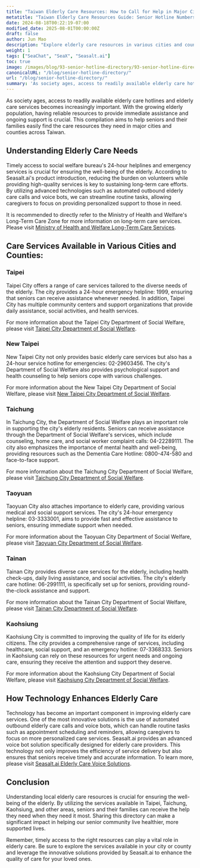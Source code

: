 ```yaml
---
title: "Taiwan Elderly Care Resources: How to Call for Help in Major Cities and Counties"
metatitle: "Taiwan Elderly Care Resources Guide: Senior Hotline Numbers and Support Services in Major Cities and Counties"
date: 2024-08-18T00:22:19-07:00
modified_date: 2025-08-01T00:00:00Z
draft: false
author: Jun Mao
description: "Explore elderly care resources in various cities and counties in Taiwan, including care hotlines, emergency helplines, and social support services. Also, learn how Seasalt.ai's innovative solutions improve the efficiency of elderly care services."
weight: 1
tags: ["SeaChat", "SeaX", "Seasalt.ai"]
toc: true
image: /images/blog/93-senior-hotline-directory/93-senior-hotline-directory.jpg
canonicalURL: "/blog/senior-hotline-directory/"
url: "/blog/senior-hotline-directory/"
summary: 'As society ages, access to readily available elderly care hotlines and elderly care services becomes increasingly important. With the growing elderly population, having reliable resources to provide immediate assistance and ongoing support is crucial. This compilation aims to help seniors and their families easily find the care resources they need in major cities and counties across Taiwan.'
---
```


As society ages, access to readily available elderly care hotlines and elderly care services becomes increasingly important. With the growing elderly population, having reliable resources to provide immediate assistance and ongoing support is crucial. This compilation aims to help seniors and their families easily find the care resources they need in major cities and counties across Taiwan.

## Understanding Elderly Care Needs

Timely access to social welfare bureau's 24-hour helplines and emergency services is crucial for ensuring the well-being of the elderly. According to Seasalt.ai's product introduction, reducing the burden on volunteers while providing high-quality services is key to sustaining long-term care efforts. By utilizing advanced technologies such as automated outbound elderly care calls and voice bots, we can streamline routine tasks, allowing caregivers to focus on providing personalized support to those in need.

It is recommended to directly refer to the Ministry of Health and Welfare's Long-Term Care Zone for more information on long-term care services. Please visit [Ministry of Health and Welfare Long-Term Care Services](https://1966.gov.tw/).

## Care Services Available in Various Cities and Counties:

### Taipei

Taipei City offers a range of care services tailored to the diverse needs of the elderly. The city provides a 24-hour emergency helpline: 1999, ensuring that seniors can receive assistance whenever needed. In addition, Taipei City has multiple community centers and support organizations that provide daily assistance, social activities, and health services.

For more information about the Taipei City Department of Social Welfare, please visit [Taipei City Department of Social Welfare](https://dosw.gov.taipei/).

### New Taipei

New Taipei City not only provides basic elderly care services but also has a 24-hour service hotline for emergencies: 02-29603456. The city's Department of Social Welfare also provides psychological support and health counseling to help seniors cope with various challenges.

For more information about the New Taipei City Department of Social Welfare, please visit [New Taipei City Department of Social Welfare](https://www.sw.ntpc.gov.tw/).

### Taichung

In Taichung City, the Department of Social Welfare plays an important role in supporting the city's elderly residents. Seniors can receive assistance through the Department of Social Welfare's services, which include counseling, home care, and social worker complaint calls: 04-22289111. The city also emphasizes the importance of mental health and well-being, providing resources such as the Dementia Care Hotline: 0800-474-580 and face-to-face support.

For more information about the Taichung City Department of Social Welfare, please visit [Taichung City Department of Social Welfare](https://www.society.taichung.gov.tw/880452/post).

### Taoyuan

Taoyuan City also attaches importance to elderly care, providing various medical and social support services. The city's 24-hour emergency helpline: 03-3333001, aims to provide fast and effective assistance to seniors, ensuring immediate support when needed.

For more information about the Taoyuan City Department of Social Welfare, please visit [Taoyuan City Department of Social Welfare](https://sab.tycg.gov.tw/).

### Tainan

Tainan City provides diverse care services for the elderly, including health check-ups, daily living assistance, and social activities. The city's elderly care hotline: 06-2991111, is specifically set up for seniors, providing round-the-clock assistance and support.

For more information about the Tainan City Department of Social Welfare, please visit [Tainan City Department of Social Welfare](https://sab.tainan.gov.tw/).

### Kaohsiung
Kaohsiung City is committed to improving the quality of life for its elderly citizens. The city provides a comprehensive range of services, including healthcare, social support, and an emergency hotline: 07-3368333. Seniors in Kaohsiung can rely on these resources for urgent needs and ongoing care, ensuring they receive the attention and support they deserve.

For more information about the Kaohsiung City Department of Social Welfare, please visit [Kaohsiung City Department of Social Welfare](https://socbu.kcg.gov.tw/).

## How Technology Enhances Elderly Care

Technology has become an important component in improving elderly care services. One of the most innovative solutions is the use of automated outbound elderly care calls and voice bots, which can handle routine tasks such as appointment scheduling and reminders, allowing caregivers to focus on more personalized care services. Seasalt.ai provides an advanced voice bot solution specifically designed for elderly care providers. This technology not only improves the efficiency of service delivery but also ensures that seniors receive timely and accurate information. To learn more, please visit [Seasalt.ai Elderly Care Voice Solutions](https://usecase.seasalt.ai/voice-for-senior-care).

## Conclusion

Understanding local elderly care resources is crucial for ensuring the well-being of the elderly. By utilizing the services available in Taipei, Taichung, Kaohsiung, and other areas, seniors and their families can receive the help they need when they need it most. Sharing this directory can make a significant impact in helping our senior community live healthier, more supported lives.

Remember, timely access to the right resources can play a vital role in elderly care. Be sure to explore the services available in your city or county and leverage the innovative solutions provided by Seasalt.ai to enhance the quality of care for your loved ones.

